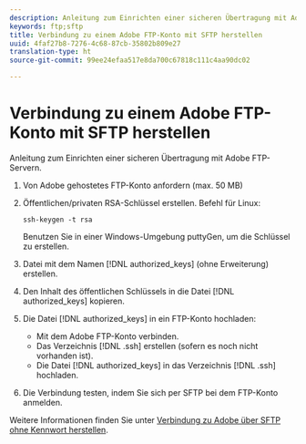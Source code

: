 ```yaml
---
description: Anleitung zum Einrichten einer sicheren Übertragung mit Adobe FTP-Servern.
keywords: ftp;sftp
title: Verbindung zu einem Adobe FTP-Konto mit SFTP herstellen
uuid: 4faf27b8-7276-4c68-87cb-35802b809e27
translation-type: ht
source-git-commit: 99ee24efaa517e8da700c67818c111c4aa90dc02

---
```



# Verbindung zu einem Adobe FTP-Konto mit SFTP herstellen

Anleitung zum Einrichten einer sicheren Übertragung mit Adobe FTP-Servern.

1. Von Adobe gehostetes FTP-Konto anfordern (max. 50 MB)
1. Öffentlichen/privaten RSA-Schlüssel erstellen. Befehl für Linux:

   ```
   ssh-keygen -t rsa
   ```

   Benutzen Sie in einer Windows-Umgebung puttyGen, um die Schlüssel zu erstellen.

1. Datei mit dem Namen [!DNL authorized_keys] (ohne Erweiterung) erstellen.
1. Den Inhalt des öffentlichen Schlüssels in die Datei [!DNL authorized_keys] kopieren.
1. Die Datei [!DNL authorized_keys] in ein FTP-Konto hochladen:

   * Mit dem Adobe FTP-Konto verbinden.
   * Das Verzeichnis [!DNL .ssh] erstellen (sofern es noch nicht vorhanden ist).
   * Die Datei [!DNL authorized_keys] in das Verzeichnis [!DNL .ssh] hochladen.

1. Die Verbindung testen, indem Sie sich per SFTP bei dem FTP-Konto anmelden.

Weitere Informationen finden Sie unter [Verbindung zu Adobe über SFTP ohne Kennwort herstellen](/help/export/ftp-and-sftp/c-sftp/ftp-sftp-cert-auth.md).
